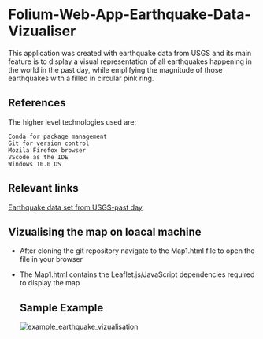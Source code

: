 # Folium-Web-App-Earthquake-Data-Vizualiser

This application was created with earthquake data from USGS and its main feature is to display 
a visual representation of all earthquakes happening in the world in the past day, while emplifying 
the magnitude of those earthquakes with a filled in circular pink ring.

## References

The higher level technologies used are:

    Conda for package management
    Git for version control
    Mozila Firefox browser
    VScode as the IDE
    Windows 10.0 OS
    
 ## Relevant links

   [Earthquake data set from USGS-past day](https://earthquake.usgs.gov/earthquakes/feed/v1.0/summary/all_day.geojson)
   
## Vizualising the map on loacal machine
- After cloning the git repository navigate to the Map1.html file to open the file in your browser 
- The Map1.html contains the Leaflet.js/JavaScript dependencies required to display the map

   
  ## Sample Example
   ![example_earthquake_vizualisation](https://user-images.githubusercontent.com/19821445/128603248-4218e60a-35b9-4ba7-8948-1f87de49d03e.JPG)

